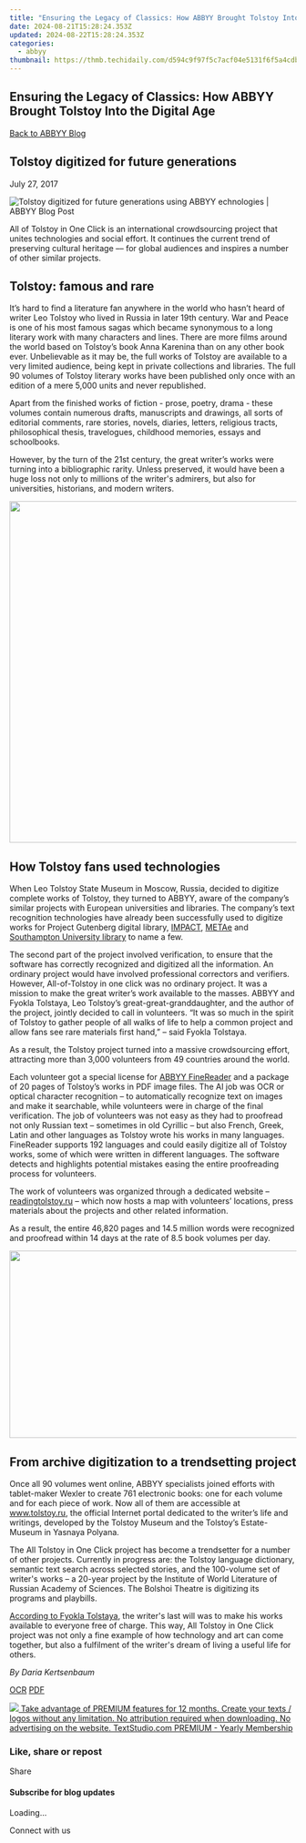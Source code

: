```yaml
---
title: "Ensuring the Legacy of Classics: How ABBYY Brought Tolstoy Into the Digital Age"
date: 2024-08-21T15:28:24.353Z
updated: 2024-08-22T15:28:24.353Z
categories:
  - abbyy
thumbnail: https://thmb.techidaily.com/d594c9f97f5c7acf04e5131f6f5a4cdb7d19c04f53e109e380d118d9fb18d3fe.jpg
---
```


## Ensuring the Legacy of Classics: How ABBYY Brought Tolstoy Into the Digital Age

[Back to ABBYY Blog](https://tools.techidaily.com/abbyy/products/)

## Tolstoy digitized for future generations

July 27, 2017

![Tolstoy digitized for future generations using ABBYY echnologies | ABBYY Blog Post](https://static5.abbyy.com/abbyycommedia/25212/blog_tolstoy_newartboard-2.png) 

All of Tolstoy in One Click is an international crowdsourcing project that unites technologies and social effort. It continues the current trend of preserving cultural heritage –– for global audiences and inspires a number of other similar projects.

## Tolstoy: famous and rare

It’s hard to find a literature fan anywhere in the world who hasn’t heard of writer Leo Tolstoy who lived in Russia in later 19th century. War and Peace is one of his most famous sagas which became synonymous to a long literary work with many characters and lines. There are more films around the world based on Tolstoy’s book Anna Karenina than on any other book ever. Unbelievable as it may be, the full works of Tolstoy are available to a very limited audience, being kept in private collections and libraries. The full 90 volumes of Tolstoy literary works have been published only once with an edition of a mere 5,000 units and never republished.

Apart from the finished works of fiction - prose, poetry, drama - these volumes contain numerous drafts, manuscripts and drawings, all sorts of editorial comments, rare stories, novels, diaries, letters, religious tracts, philosophical thesis, travelogues, childhood memories, essays and schoolbooks.

However, by the turn of the 21st century, the great writer’s works were turning into a bibliographic rarity. Unless preserved, it would have been a huge loss not only to millions of the writer's admirers, but also for universities, historians, and modern writers.

<!-- affiliate ads begin -->
<a href="https://unicoeye.pxf.io/c/5597632/2084399/18498" target="_top" id="2084399"><img src="//a.impactradius-go.com/display-ad/18498-2084399" border="0" alt="" width="1125" height="600"/></a><img height="0" width="0" src="https://imp.pxf.io/i/5597632/2084399/18498" style="position:absolute;visibility:hidden;" border="0" />
<!-- affiliate ads end -->
## How Tolstoy fans used technologies

When Leo Tolstoy State Museum in Moscow, Russia, decided to digitize complete works of Tolstoy, they turned to ABBYY, aware of the company’s similar projects with European universities and libraries. The company’s text recognition technologies have already been successfully used to digitize works for Project Gutenberg digital library, [IMPACT](http://www.frakturschrift.com/en:projects:impact), [METAe](http://www.frakturschrift.com/en:projects:metae) and [Southampton University library](https://www.theguardian.com/higher-education-network/blog/2012/jul/09/university-of-southampton-library-digitising-resources) to name a few.

The second part of the project involved verification, to ensure that the software has correctly recognized and digitized all the information. An ordinary project would have involved professional correctors and verifiers. However, All-of-Tolstoy in one click was no ordinary project. It was a mission to make the great writer’s work available to the masses. ABBYY and Fyokla Tolstaya, Leo Tolstoy’s great-great-granddaughter, and the author of the project, jointly decided to call in volunteers. “It was so much in the spirit of Tolstoy to gather people of all walks of life to help a common project and allow fans see rare materials first hand,” – said Fyokla Tolstaya.

As a result, the Tolstoy project turned into a massive crowdsourcing effort, attracting more than 3,000 volunteers from 49 countries around the world.

Each volunteer got a special license for [ABBYY FineReader](https://tools.techidaily.com/abbyy/products/) and a package of 20 pages of Tolstoy’s works in PDF image files. The AI job was OCR or optical character recognition – to automatically recognize text on images and make it searchable, while volunteers were in charge of the final verification. The job of volunteers was not easy as they had to proofread not only Russian text – sometimes in old Cyrillic – but also French, Greek, Latin and other languages as Tolstoy wrote his works in many languages. FineReader supports 192 languages and could easily digitize all of Tolstoy works, some of which were written in different languages. The software detects and highlights potential mistakes easing the entire proofreading process for volunteers.

The work of volunteers was organized through a dedicated website – [readingtolstoy.ru](http://readingtolstoy.ru/) – which now hosts a map with volunteers’ locations, press materials about the projects and other related information.

As a result, the entire 46,820 pages and 14.5 million words were recognized and proofread within 14 days at the rate of 8.5 book volumes per day.

<!-- affiliate ads begin -->
<a href="https://ursime.pxf.io/c/5597632/2092236/16384" target="_top" id="2092236"><img src="//a.impactradius-go.com/display-ad/16384-2092236" border="0" alt="" width="1920" height="329"/></a><img height="0" width="0" src="https://imp.pxf.io/i/5597632/2092236/16384" style="position:absolute;visibility:hidden;" border="0" />
<!-- affiliate ads end -->
## From archive digitization to a trendsetting project

Once all 90 volumes went online, ABBYY specialists joined efforts with tablet-maker Wexler to create 761 electronic books: one for each volume and for each piece of work. Now all of them are accessible at www.tolstoy.ru, the official Internet portal dedicated to the writer’s life and writings, developed by the Tolstoy Museum and the Tolstoy’s Estate-Museum in Yasnaya Polyana.

The All Tolstoy in One Click project has become a trendsetter for a number of other projects. Currently in progress are: the Tolstoy language dictionary, semantic text search across selected stories, and the 100-volume set of writer's works – a 20-year project by the Institute of World Literature of Russian Academy of Sciences. The Bolshoi Theatre is digitizing its programs and playbills.

[According to Fyokla Tolstaya](https://www.theguardian.com/books/2013/oct/16/all-leo-tolstoy-one-click-project-digitisation), the writer's last will was to make his works available to everyone free of charge. This way, All Tolstoy in One Click project was not only a fine example of how technology and art can come together, but also a fulfilment of the writer's dream of living a useful life for others.

_By Daria Kertsenbaum_ 

[OCR](https://tools.techidaily.com/abbyy/products/) [PDF](https://tools.techidaily.com/abbyy/products/) 

<!-- affiliate ads begin -->
<a href="https://secure.textstudio.com/order/checkout.php?PRODS=35633309&QTY=1&AFFILIATE=108875&CART=1"> <img src="https://secure.avangate.com/images/merchant/d6eb8222c9718486bdabce8b897380f7/products/3_premium-icon.png" border="0"> Take advantage of PREMIUM features for 12 months. 
Create your texts / logos without any limitation. 
No attribution required when downloading. 
No advertising on the website. 
 TextStudio.com  PREMIUM - Yearly Membership</a>
<!-- affiliate ads end -->
### Like, share or repost

Share 

#### Subscribe for blog updates

Loading...

Connect with us

<ins class="adsbygoogle"
     style="display:block"
     data-ad-format="autorelaxed"
     data-ad-client="ca-pub-7571918770474297"
     data-ad-slot="1223367746"></ins>



<ins class="adsbygoogle"
     style="display:block"
     data-ad-client="ca-pub-7571918770474297"
     data-ad-slot="8358498916"
     data-ad-format="auto"
     data-full-width-responsive="true"></ins>


